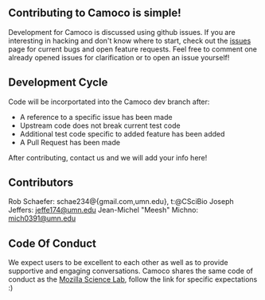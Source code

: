 Contributing to Camoco is simple!
-------------------------------------

Development for Camoco is discussed using github issues. 
If you are interesting in hacking and don't know where to start, check out the
[issues](https://github.com/schae234/Camoco/issues) page for current bugs
and open feature requests. Feel free to comment one already opened issues for
clarification or to open an issue yourself! 

Development Cycle
-----------------
Code will be incorportated into the Camoco dev branch after:
- A reference to a specific issue has been made
- Upstream code does not break current test code
- Additional test code specific to added feature has been added
- A Pull Request has been made

After contributing, contact us and we will add your info here!

Contributors
------------
Rob Schaefer: schae234@{gmail.com,umn.edu}, t:@CSciBio
Joseph Jeffers: jeffe174@umn.edu
Jean-Michel "Meesh" Michno: mich0391@umn.edu


Code Of Conduct
---------------
We expect users to be excellent to each other as well as to provide supportive 
and engaging conversations. Camoco shares the same code of conduct
as the [Mozilla Science Lab](https://www.mozillascience.org/code-of-conduct), 
follow the link for specific expectations :) 
